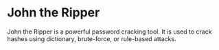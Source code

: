 # John the Ripper
John the Ripper is a powerful password cracking tool. It is used to crack hashes using dictionary, brute-force, or rule-based attacks.
